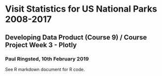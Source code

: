 # Visit Statistics for US National Parks 2008-2017
## Developing Data Product (Course 9) / Course Project Week 3 - Plotly
### Paul Ringsted, 10th February 2019

See R markdown document for R code.
